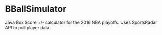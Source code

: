 # BBallSimulator
Java Box Score +/- calculator for the 2016 NBA playoffs.  Uses SportsRadar API to pull player data
